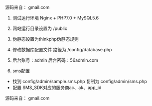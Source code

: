 源码来自：  gmail.com

1. 测试运行环境  Nginx + PHP7.0 + MySQL5.6

2. 网站运行目录设置为   /public

2. 伪静态设置为thinkphp伪静态规则

3. 修改数据库配置文件  路径为   /config/database.php

4. 后台账号：admin	后台密码：56admin.com

5. sms配置
*  找到  config/admin/sample.sms.php 复制为 config/admin/sms.php
*  配置 SMS_SDK对应的服务商ac、ak、app_id

源码来自：  gmail.com